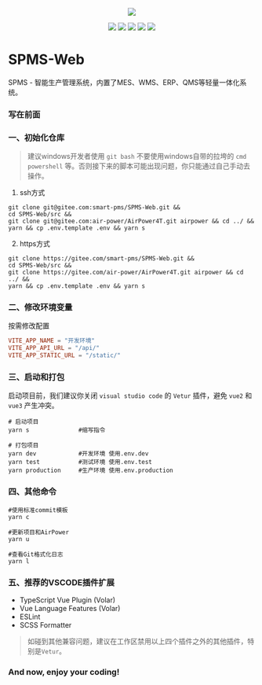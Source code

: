 <p align="center">

<img src="https://cdn.hamm.cn/svg/spms/logo.svg"/>
</p>


<p align="center">
  <img src="https://svg.hamm.cn?key=Core&value=AirPower4T"/>
  <img src="https://svg.hamm.cn?key=Lang&value=TypeScript&bg=green"/>
  <img src="https://svg.hamm.cn?key=Base&value=Vue3"/>
  <img src="https://svg.hamm.cn?key=Build&value=Vite"/>
  <img src="https://svg.hamm.cn?key=UI&value=ElementPlus"/>
</p>

# SPMS-Web

SPMS - 智能生产管理系统，内置了MES、WMS、ERP、QMS等轻量一体化系统。

### 写在前面


### 一、初始化仓库

> 建议windows开发者使用 ```git bash``` 不要使用windows自带的拉垮的 ```cmd``` ```powershell``` 等。否则接下来的脚本可能出现问题，你只能通过自己手动去操作。

1. ssh方式

```shell
git clone git@gitee.com:smart-pms/SPMS-Web.git &&
cd SPMS-Web/src && 
git clone git@gitee.com:air-power/AirPower4T.git airpower && cd ../ &&
yarn && cp .env.template .env && yarn s
```

2. https方式

```shell
git clone https://gitee.com/smart-pms/SPMS-Web.git &&
cd SPMS-Web/src && 
git clone https://gitee.com/air-power/AirPower4T.git airpower && cd ../ &&
yarn && cp .env.template .env && yarn s
```


### 二、修改环境变量

按需修改配置
```conf
VITE_APP_NAME = "开发环境"
VITE_APP_API_URL = "/api/"
VITE_APP_STATIC_URL = "/static/"
```

### 三、启动和打包

启动项目前，我们建议你关闭 ```visual studio code``` 的 ```Vetur``` 插件，避免 ```vue2``` 和 ```vue3``` 产生冲突。


```shell
# 启动项目
yarn s              #缩写指令

# 打包项目
yarn dev            #开发环境 使用.env.dev
yarn test           #测试环境 使用.env.test
yarn production     #生产环境 使用.env.production
```

### 四、其他命令

```shell
#使用标准commit模板
yarn c   

#更新项目和AirPower
yarn u   

#查看Git格式化日志
yarn l           
```

### 五、推荐的VSCODE插件扩展

- TypeScript Vue Plugin (Volar)
- Vue Language Features (Volar)
- ESLint
- SCSS Formatter

> 如碰到其他兼容问题，建议在工作区禁用以上四个插件之外的其他插件，特别是```Vetur```。

### And now, enjoy your coding!
